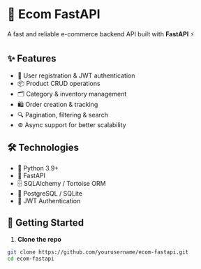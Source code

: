 # 🛒 Ecom FastAPI

A fast and reliable e-commerce backend API built with **FastAPI** ⚡️

## ✨ Features

- 🔐 User registration & JWT authentication  
- 📦 Product CRUD operations  
- 🗂️ Category & inventory management  
- 🛍️ Order creation & tracking  
- 🔍 Pagination, filtering & search  
- ⚙️ Async support for better scalability  

## 🛠️ Technologies

- 🐍 Python 3.9+  
- 🚀 FastAPI  
- 🗄️ SQLAlchemy / Tortoise ORM  
- 🐘 PostgreSQL / SQLite  
- 🔑 JWT Authentication  

## 🚀 Getting Started

1. **Clone the repo**

```bash
git clone https://github.com/yourusername/ecom-fastapi.git
cd ecom-fastapi
